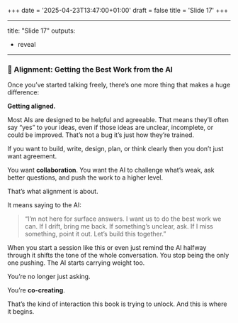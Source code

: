 +++
date = '2025-04-23T13:47:00+01:00'
draft = false
title = 'Slide 17'
+++

---
title: "Slide 17"
outputs:
  - reveal
---

### 🤝 Alignment: Getting the Best Work from the AI  

Once you’ve started talking freely, there’s one more thing that makes a huge difference:  

**Getting aligned.**  

Most AIs are designed to be helpful and agreeable. That means they’ll often say “yes” to your ideas, even if those ideas are unclear, incomplete, or could be improved. That’s not a bug it’s just how they’re trained.  

If you want to build, write, design, plan, or think clearly then you don’t just want agreement.  

You want **collaboration**. You want the AI to challenge what’s weak, ask better questions, and push the work to a higher level.  

That’s what alignment is about.  

It means saying to the AI:  
> “I’m not here for surface answers. I want us to do the best work we can. If I drift, bring me back. If something’s unclear, ask. If I miss something, point it out. Let’s build this together.”  

When you start a session like this or even just remind the AI halfway through it shifts the tone of the whole conversation. You stop being the only one pushing. The AI starts carrying weight too.  

You’re no longer just asking.  

You’re **co-creating**.  

That’s the kind of interaction this book is trying to unlock. And this is where it begins.
